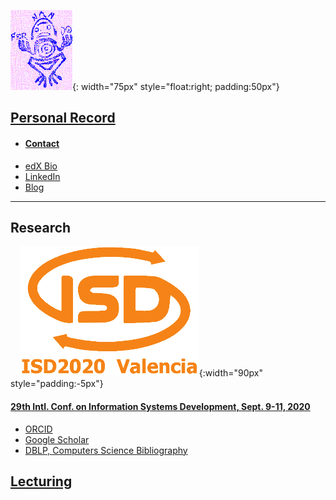 ![Exlibris](Rana2.png){: width="75px" style="float:right; padding:50px"}
## [Personal Record](https://www.upv.es/ficha-personal/fgonzal)
* #### [Contact](contact.md)
* [edX Bio](https://www.edx.org/es/bio/fernando-gonzalez-ladron-de-guevara)
* [LinkedIn](https://www.linkedin.com/in/fglguevara)
* [Blog](http://dgnd.doe.upv.es/fgonzal/)

----- 
## Research
&nbsp; &nbsp;&nbsp;![isd](isd_v2.png){:width="90px" style="padding:-5px"}&nbsp; &nbsp;   
#### [29th Intl. Conf. on Information Systems Development, Sept. 9-11, 2020 ](http://isd2021.webs.upv.es)

* [ORCID](https://orcid.org/0000-0002-2617-1559)
* [Google Scholar](https://scholar.google.com/citations?user=ZwUFeFAAAAAJ&hl=en)
* [DBLP, Computers Science Bibliography](https://dblp.org/pers/hd/g/Gonz=aacute=lez=Ladr=oacute=n=de=Guevara:Fernando)


## [Lecturing](cont-docentes.md)

